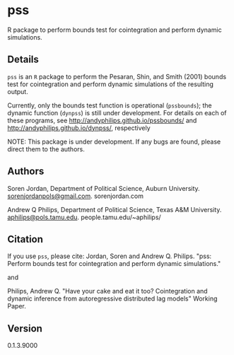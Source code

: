 # pss
R package to perform bounds test for cointegration and perform dynamic simulations.

## Details
`pss` is an `R` package to perform the Pesaran, Shin, and Smith (2001) bounds test for cointegration and perform dynamic simulations of the resulting output.

Currently, only the bounds test function is operational (`pssbounds`); the dynamic function (`dynpss`) is still under development. For details on each of these programs, see http://andyphilips.github.io/pssbounds/ and http://andyphilips.github.io/dynpss/, respectively

NOTE: This package is under development. If any bugs are found, please direct them to the authors.

## Authors
Soren Jordan, Department of Political Science, Auburn University. sorenjordanpols@gmail.com. sorenjordan.com

Andrew Q Philips, Department of Political Science, Texas A&M University. aphilips@pols.tamu.edu. people.tamu.edu/~aphilips/

## Citation
If you use `pss`, please cite:
Jordan, Soren and Andrew Q. Philips. "pss: Perform bounds test for cointegration and perform dynamic simulations."

and

Philips, Andrew Q. "Have your cake and eat it too? Cointegration and dynamic inference from autoregressive distributed lag models" Working Paper.
## Version
0.1.3.9000
